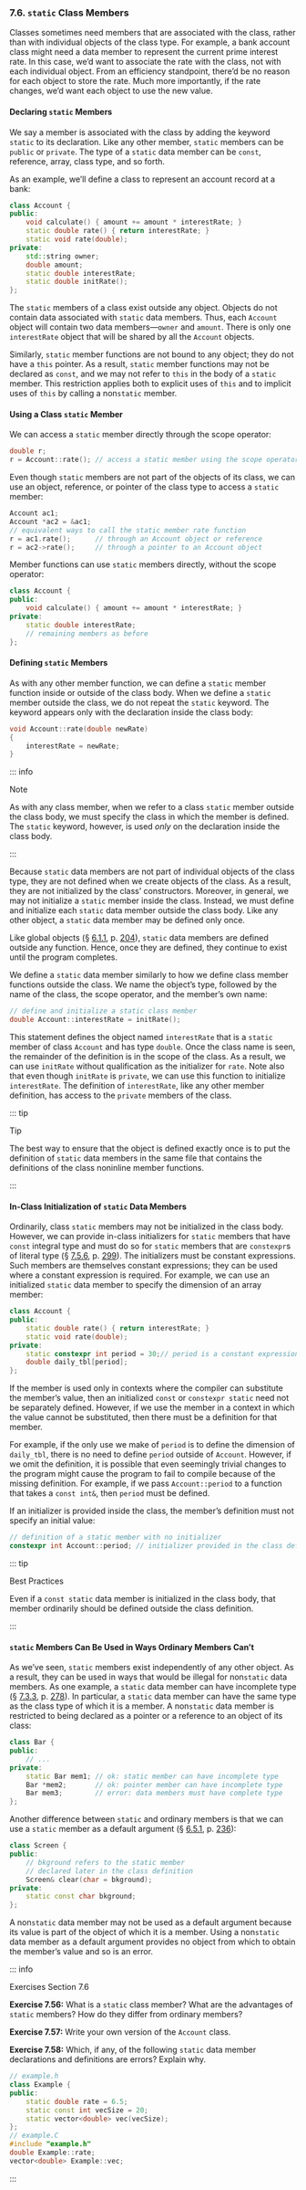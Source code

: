 <h3 id="filepos2028441">7.6. <code>static</code> Class Members</h3>
<p>Classes sometimes need members that are associated with the class, rather than with individual objects of the class type. For example, a bank account class might need a data member to represent the current prime interest rate. In this case, we’d want to associate the rate with the class, not with each individual object. From an efficiency standpoint, there’d be no reason for each object to store the rate. Much more importantly, if the rate changes, we’d want each object to use the new value.</p>
<h4>Declaring <code>static</code> Members</h4>
<p>We say a member is associated with the class by adding the keyword <code>static</code> to its declaration. Like any other member, <code>static</code> members can be <code>public</code> or <code>private</code>. The type of a <code>static</code> data member can be <code>const</code>, reference, array, class type, and so forth.</p>
<p><a id="filepos2030185"></a>As an example, we’ll define a class to represent an account record at a bank:</p>

```c++
class Account {
public:
    void calculate() { amount += amount * interestRate; }
    static double rate() { return interestRate; }
    static void rate(double);
private:
    std::string owner;
    double amount;
    static double interestRate;
    static double initRate();
};
```

<p>The <code>static</code> members of a class exist outside any object. Objects do not contain data associated with <code>static</code> data members. Thus, each <code>Account</code> object will contain two data members—<code>owner</code> and <code>amount</code>. There is only one <code>interestRate</code> object that will be shared by all the <code>Account</code> objects.</p>
<p>Similarly, <code>static</code> member functions are not bound to any object; they do not have a <code>this</code> pointer. As a result, <code>static</code> member functions may not be declared as <code>const</code>, and we may not refer to <code>this</code> in the body of a <code>static</code> member. This restriction applies both to explicit uses of <code>this</code> and to implicit uses of <code>this</code> by calling a non<code>static</code> member.</p>
<h4>Using a Class <code>static</code> Member</h4>
<p>We can access a <code>static</code> member directly through the scope operator:</p>

```c++
double r;
r = Account::rate(); // access a static member using the scope operator
```

<p>Even though <code>static</code> members are not part of the objects of its class, we can use an object, reference, or pointer of the class type to access a <code>static</code> member:</p>

```c++
Account ac1;
Account *ac2 = &ac1;
// equivalent ways to call the static member rate function
r = ac1.rate();      // through an Account object or reference
r = ac2->rate();     // through a pointer to an Account object
```

<p>Member functions can use <code>static</code> members directly, without the scope operator:</p>

```c++
class Account {
public:
    void calculate() { amount += amount * interestRate; }
private:
    static double interestRate;
    // remaining members as before
};
```

<h4><a id="filepos2036267"></a>Defining <code>static</code> Members</h4>
<p>As with any other member function, we can define a <code>static</code> member function inside or outside of the class body. When we define a <code>static</code> member outside the class, we do not repeat the <code>static</code> keyword. The keyword appears only with the declaration inside the class body:</p>

```c++
void Account::rate(double newRate)
{
    interestRate = newRate;
}
```

::: info
<p>Note</p>
<p>As with any class member, when we refer to a class <code>static</code> member outside the class body, we must specify the class in which the member is defined. The <code>static</code> keyword, however, is used <em>only</em> on the declaration inside the class body.</p>
:::

<p>Because <code>static</code> data members are not part of individual objects of the class type, they are not defined when we create objects of the class. As a result, they are not initialized by the class’ constructors. Moreover, in general, we may not initialize a <code>static</code> member inside the class. Instead, we must define and initialize each <code>static</code> data member outside the class body. Like any other object, a <code>static</code> data member may be defined only once.</p>
<p>Like global objects (§ <a href="063-6.1._function_basics.html#filepos1431793">6.1.1</a>, p. <a href="063-6.1._function_basics.html#filepos1431793">204</a>), <code>static</code> data members are defined outside any function. Hence, once they are defined, they continue to exist until the program completes.</p>
<p>We define a <code>static</code> data member similarly to how we define class member functions outside the class. We name the object’s type, followed by the name of the class, the scope operator, and the member’s own name:</p>

```c++
// define and initialize a static class member
double Account::interestRate = initRate();
```

<p>This statement defines the object named <code>interestRate</code> that is a <code>static</code> member of class <code>Account</code> and has type <code>double</code>. Once the class name is seen, the remainder of the definition is in the scope of the class. As a result, we can use <code>initRate</code> without qualification as the initializer for <code>rate</code>. Note also that even though <code>initRate</code> is <code>private</code>, we can use this function to initialize <code>interestRate</code>. The definition of <code>interestRate</code>, like any other member definition, has access to the <code>private</code> members of the class.</p>

::: tip
<p>Tip</p>
<p>The best way to ensure that the object is defined exactly once is to put the definition of <code>static</code> data members in the same file that contains the definitions of the class noninline member functions.</p>
:::

<h4>In-Class Initialization of <code>static</code> Data Members</h4>
<p>Ordinarily, class <code>static</code> members may not be initialized in the class body. However, we can provide in-class initializers for <code>static</code> members that have <code>const</code> integral type and must do so for <code>static</code> members that are <code>constexpr</code>s of literal <a id="filepos2042788"></a>type (§ <a href="077-7.5._constructors_revisited.html#filepos2019288">7.5.6</a>, p. <a href="077-7.5._constructors_revisited.html#filepos2019288">299</a>). The initializers must be constant expressions. Such members are themselves constant expressions; they can be used where a constant expression is required. For example, we can use an initialized <code>static</code> data member to specify the dimension of an array member:</p>

```c++
class Account {
public:
    static double rate() { return interestRate; }
    static void rate(double);
private:
    static constexpr int period = 30;// period is a constant expression
    double daily_tbl[period];
};
```

<p>If the member is used only in contexts where the compiler can substitute the member’s value, then an initialized <code>const</code> or <code>constexpr static</code> need not be separately defined. However, if we use the member in a context in which the value cannot be substituted, then there must be a definition for that member.</p>
<p>For example, if the only use we make of <code>period</code> is to define the dimension of <code>daily_tbl</code>, there is no need to define <code>period</code> outside of <code>Account</code>. However, if we omit the definition, it is possible that even seemingly trivial changes to the program might cause the program to fail to compile because of the missing definition. For example, if we pass <code>Account::period</code> to a function that takes a <code>const int&amp;</code>, then <code>period</code> must be defined.</p>
<p>If an initializer is provided inside the class, the member’s definition must not specify an initial value:</p>

```c++
// definition of a static member with no initializer
constexpr int Account::period; // initializer provided in the class definition
```

::: tip
<p>Best Practices</p>
<p>Even if a <code>const static</code> data member is initialized in the class body, that member ordinarily should be defined outside the class definition.</p>
:::

<h4><code>static</code> Members Can Be Used in Ways Ordinary Members Can’t</h4>
<p>As we’ve seen, <code>static</code> members exist independently of any other object. As a result, they can be used in ways that would be illegal for non<code>static</code> data members. As one example, a <code>static</code> data member can have incomplete type (§ <a href="075-7.3._additional_class_features.html#filepos1897012">7.3.3</a>, p. <a href="075-7.3._additional_class_features.html#filepos1897012">278</a>). In particular, a <code>static</code> data member can have the same type as the class type of which it is a member. A non<code>static</code> data member is restricted to being declared as a pointer or a reference to an object of its class:</p>

```c++
class Bar {
public:
    // ...
private:
    static Bar mem1; // ok: static member can have incomplete type
    Bar *mem2;       // ok: pointer member can have incomplete type
    Bar mem3;        // error: data members must have complete type
};
```

<p><a id="filepos2049039"></a>Another difference between <code>static</code> and ordinary members is that we can use a <code>static</code> member as a default argument (§ <a href="067-6.5._features_for_specialized_uses.html#filepos1631032">6.5.1</a>, p. <a href="067-6.5._features_for_specialized_uses.html#filepos1631032">236</a>):</p>

```c++
class Screen {
public:
    // bkground refers to the static member
    // declared later in the class definition
    Screen& clear(char = bkground);
private:
    static const char bkground;
};
```

<p>A non<code>static</code> data member may not be used as a default argument because its value is part of the object of which it is a member. Using a non<code>static</code> data member as a default argument provides no object from which to obtain the member’s value and so is an error.</p>

::: info
<p>Exercises Section 7.6</p>
<p><strong>Exercise 7.56:</strong> What is a <code>static</code> class member? What are the advantages of <code>static</code> members? How do they differ from ordinary members?</p>
<p><strong>Exercise 7.57:</strong> Write your own version of the <code>Account</code> class.</p>
<p><strong>Exercise 7.58:</strong> Which, if any, of the following <code>static</code> data member declarations and definitions are errors? Explain why.</p>

```c++
// example.h
class Example {
public:
    static double rate = 6.5;
    static const int vecSize = 20;
    static vector<double> vec(vecSize);
};
// example.C
#include "example.h"
double Example::rate;
vector<double> Example::vec;
```

:::
